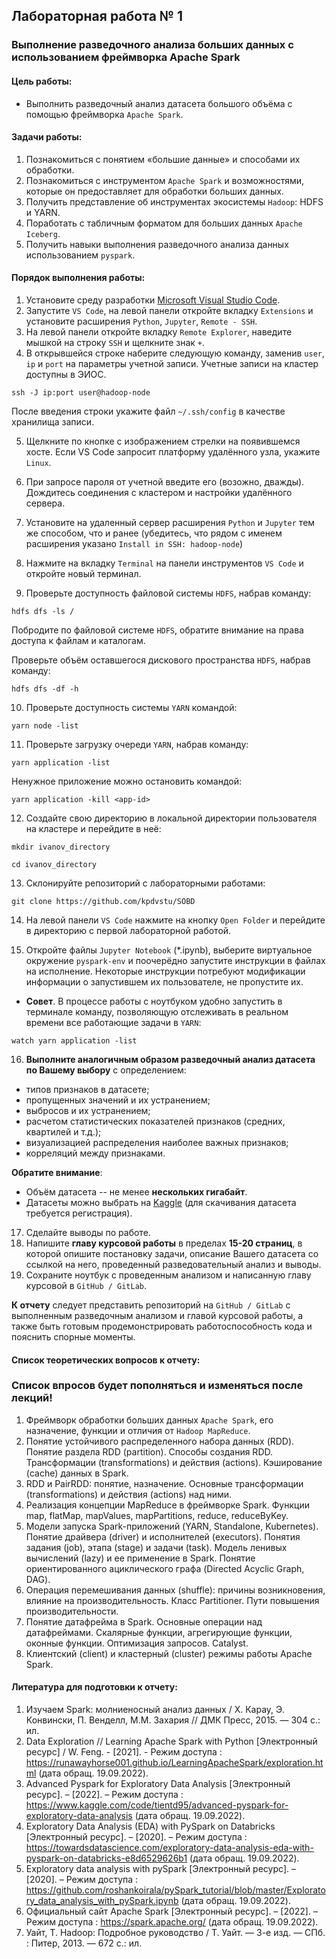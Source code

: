 ## Лабораторная работа № 1
### Выполнение разведочного анализа больших данных с использованием фреймворка Apache Spark
#### Цель работы:
* Выполнить разведочный анализ датасета большого объёма с помощью фреймворка `Apache Spark`.

#### Задачи работы:
1. Познакомиться с понятием «большие данные» и способами их обработки.
2. Познакомиться с инструментом `Apache Spark` и возможностями, которые он предоставляет для обработки больших данных.
3. Получить представление об инструментах экосистемы `Hadoop`: HDFS и YARN.
4. Поработать с табличным форматом для больших данных `Apache Iceberg`.
4. Получить навыки выполнения разведочного анализа данных использованием `pyspark`.

#### Порядок выполнения работы:
1. Установите среду разработки [Microsoft Visual Studio Code](https://code.visualstudio.com/).
2. Запустите `VS Code`, на левой панели откройте вкладку `Extensions` и установите расширения `Python`, `Jupyter`, `Remote - SSH`.
3. На левой панели откройте вкладку `Remote Explorer`, наведите мышкой на строку `SSH` и щелкните знак `+`.
4. В открывшейся строке наберите следующую команду, заменив `user`, `ip` и `port` на параметры учетной записи. Учетные записи на кластер доступны в ЭИОС.

`ssh -J ip:port user@hadoop-node`

После введения строки укажите файл `~/.ssh/config` в качестве хранилища записи.

5. Щелкните по кнопке с изображением стрелки на появившемся хосте. Если VS Code запросит платформу удалённого узла, укажите `Linux`.
   
6. При запросе пароля от учетной введите его (возожно, дважды). Дождитесь соединения с кластером и настройки удалённого сервера.
   
7. Установите на удаленный сервер расширения `Python` и `Jupyter` тем же способом, что и ранее (убедитесь, что рядом с именем расширения указано `Install in SSH: hadoop-node`)
   
8. Нажмите на вкладку `Terminal` на панели инструментов `VS Code` и откройте новый терминал.
   
9. Проверьте доступность файловой системы `HDFS`, набрав команду:

`hdfs dfs -ls /`

Побродите по файловой системе `HDFS`, обратите внимание на права доступа к файлам и каталогам.

Проверьте объём оставшегося дискового пространства `HDFS`, набрав команду:

`hdfs dfs -df -h`

10. Проверьте доступность системы `YARN` командой:

`yarn node -list`

11. Проверьте загрузку очереди `YARN`, набрав команду:

`yarn application -list`

Ненужное приложение можно остановить командой:

`yarn application -kill <app-id>`

12. Создайте свою директорию в локальной директории пользователя на кластере и перейдите в неё:

`mkdir ivanov_directory`

`cd ivanov_directory`

13. Склонируйте репозиторий с лабораторными работами:

`git clone https://github.com/kpdvstu/SOBD`

14. На левой панели `VS Code` нажмите на кнопку `Open Folder` и перейдите в директорию с первой лабораторной работой.
    
15. Откройте файлы `Jupyter Notebook` (*.ipynb), выберите виртуальное окружение `pyspark-env` и поочерёдно запустите инструкции в файлах на исполнение. Некоторые инструкции потребуют модификации информации о запустившем их пользователе, не пропустите их.
    
* **Совет**. В процессе работы с ноутбуком удобно запустить в терминале команду, позволяющую отслеживать в реальном времени все работающие задачи в `YARN`:

`watch yarn application -list`

16. **Выполните аналогичным образом разведочный анализ датасета по Вашему выбору** с определением:
* типов признаков в датасете;
* пропущенных значений и их устранением;
* выбросов и их устранением;
* расчетом статистических показателей признаков (средних, квартилей и т.д.);
* визуализацией распределения наиболее важных признаков;
* корреляций между признаками.

**Обратите внимание**:
* Объём датасета -- не менее **нескольких гигабайт**.
* Датасеты можно выбрать на [Kaggle](https://www.kaggle.com/datasets) (для скачивания датасета требуется регистрация).

17. Сделайте выводы по работе.
18. Напишите **главу курсовой работы** в пределах **15-20 страниц**, в которой опишите постановку задачи, описание Вашего датасета со ссылкой на него, проведенный разведовательный анализ и выводы.
19. Сохраните ноутбук с проведенным анализом и написанную главу курсовой в `GitHub / GitLab`.

**К отчету** следует представить репозиторий на `GitHub / GitLab` с выполненным разведочным анализом и главой курсовой работы, а также быть готовым продемонстрировать работоспособность кода и пояснить спорные моменты.

#### Список теоретических вопросов к отчету:

### Список впросов будет пополняться и изменяться после лекций!

1. Фреймворк обработки больших данных `Apache Spark`, его назначение, функции и отличия от `Hadoop MapReduce`.
2. Понятие устойчивого распределенного набора данных (RDD). Понятие раздела RDD (partition). Способы создания RDD. Трансформации (transformations) и действия (actions). Кэширование (cache) данных в Spark.
3. RDD и PairRDD: понятие, назначение. Основные трансформации (transformations) и действия (actions) над ними.
4. Реализация концепции MapReduce в фреймворке Spark. Функции map, flatMap, mapValues, mapPartitions, reduce, reduceByKey.
5. Модели запуска Spark-приложений (YARN, Standalone, Kubernetes). Понятие драйвера (driver) и исполнителей (executors). Понятия задания (job), этапа (stage) и задачи (task). Модель ленивых вычислений (lazy) и ее применение в Spark. Понятие ориентированного ациклического графа (Directed Acyclic Graph, DAG).
6. Операция перемешивания данных (shuffle): причины возникновения, влияние на производительность. Класс Partitioner. Пути повышения производительности.
7. Понятие датафрейма в Spark. Основные операции над датафреймами. Скалярные функции, агрегирующие функции, оконные функции. Оптимизация запросов. Catalyst.
8. Клиентский (client) и кластерный (cluster) режимы работы Apache Spark.

#### Литература для подготовки к отчету:
1. Изучаем Spark: молниеносный анализ данных / Х. Карау, Э. Конвински, П. Венделл, М.М. Захария // ДМК Пресс, 2015. — 304 с.: ил.
2. Data Exploration // Learning Apache Spark with Python [Электронный  ресурс] / W. Feng. - [2021]. - Режим доступа : https://runawayhorse001.github.io/LearningApacheSpark/exploration.html (дата обращ. 19.09.2022).
3. Advanced Pyspark for Exploratory Data Analysis [Электронный  ресурс]. – [2022]. – Режим доступа : https://www.kaggle.com/code/tientd95/advanced-pyspark-for-exploratory-data-analysis (дата обращ. 19.09.2022).
4. Exploratory Data Analysis (EDA) with PySpark on Databricks [Электронный  ресурс]. – [2020]. – Режим доступа : https://towardsdatascience.com/exploratory-data-analysis-eda-with-pyspark-on-databricks-e8d6529626b1 (дата обращ. 19.09.2022).
5. Exploratory data analysis with pySpark [Электронный  ресурс]. – [2020]. – Режим доступа : https://github.com/roshankoirala/pySpark_tutorial/blob/master/Exploratory_data_analysis_with_pySpark.ipynb (дата обращ. 19.09.2022).
6. Официальный сайт Apache Spark [Электронный  ресурс]. – [2022]. – Режим доступа : https://spark.apache.org/ (дата обращ. 19.09.2022).
7. Уайт, Т. Hadoop: Подробное руководство / Т. Уайт. — 3-е изд. — СПб. : Питер, 2013. — 672 с.: ил.
